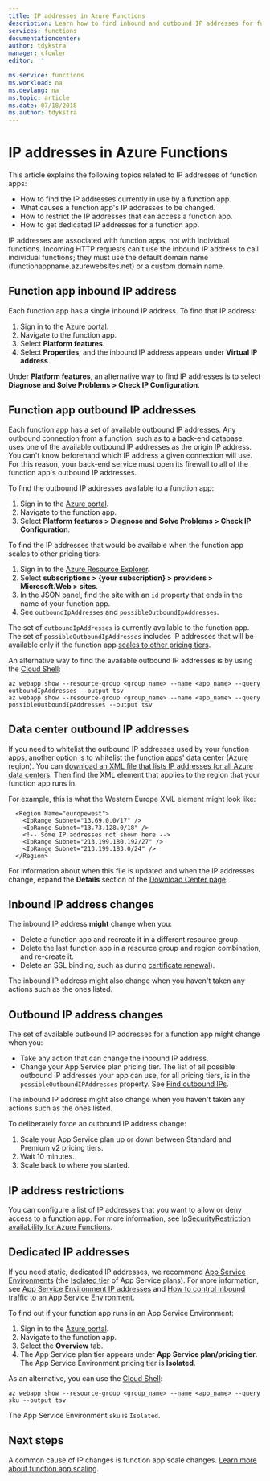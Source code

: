 ```yaml
---
title: IP addresses in Azure Functions
description: Learn how to find inbound and outbound IP addresses for function apps, and what causes them to change.
services: functions
documentationcenter: 
author: tdykstra
manager: cfowler
editor: ''

ms.service: functions
ms.workload: na
ms.devlang: na
ms.topic: article
ms.date: 07/18/2018
ms.author: tdykstra
---
```


# IP addresses in Azure Functions

This article explains the following topics related to IP addresses of function apps:

* How to find the IP addresses currently in use by a function app.
* What causes a function app's IP addresses to be changed.
* How to restrict the IP addresses that can access a function app.
* How to get dedicated IP addresses for a function app.

IP addresses are associated with function apps, not with individual functions. Incoming HTTP requests can't use the inbound IP address to call individual functions; they must use the default domain name (functionappname.azurewebsites.net) or a custom domain name.

## Function app inbound IP address

Each function app has a single inbound IP address. To find that IP address:

1. Sign in to the [Azure portal](https://portal.azure.com).
2. Navigate to the function app.
3. Select **Platform features**.
4. Select **Properties**, and the inbound IP address appears under **Virtual IP address**.

Under **Platform features**, an alternative way to find IP addresses is to select **Diagnose and Solve Problems > Check IP Configuration**.

## Function app outbound IP addresses

Each function app has a set of available outbound IP addresses. Any outbound connection from a function, such as to a back-end database, uses one of the available outbound IP addresses as the origin IP address. You can't know beforehand which IP address a given connection will use. For this reason, your back-end service must open its firewall to all of the function app's outbound IP addresses.

To find the outbound IP addresses available to a function app:

1. Sign in to the [Azure portal](https://portal.azure.com).
2. Navigate to the function app.
3. Select **Platform features > Diagnose and Solve Problems > Check IP Configuration**.

To find the IP addresses that would be available when the function app scales to other pricing tiers:

1. Sign in to the [Azure Resource Explorer](https://resources.azure.com).
2. Select **subscriptions > {your subscription} > providers > Microsoft.Web > sites**.
3. In the JSON panel, find the site with an `id` property that ends in the name of your function app.
4. See `outboundIpAddresses` and `possibleOutboundIpAddresses`. 

The set of `outboundIpAddresses` is currently available to the function app. The set of `possibleOutboundIpAddresses` includes IP addresses that will be available only if the function app [scales to other pricing tiers](#outbound-ip-address-changes).

An alternative way to find the available outbound IP addresses is by using the [Cloud Shell](../cloud-shell/quickstart.md):

```azurecli-interactive
az webapp show --resource-group <group_name> --name <app_name> --query outboundIpAddresses --output tsv
az webapp show --resource-group <group_name> --name <app_name> --query possibleOutboundIpAddresses --output tsv
```

## Data center outbound IP addresses

If you need to whitelist the outbound IP addresses used by your function apps, another option is to whitelist the function apps' data center (Azure region). You can [download an XML file that lists IP addresses for all Azure data centers](https://www.microsoft.com/en-us/download/details.aspx?id=41653). Then find the XML element that applies to the region that your function app runs in.

For example, this is what the Western Europe XML element might look like:

```
  <Region Name="europewest">
    <IpRange Subnet="13.69.0.0/17" />
    <IpRange Subnet="13.73.128.0/18" />
    <!-- Some IP addresses not shown here -->
    <IpRange Subnet="213.199.180.192/27" />
    <IpRange Subnet="213.199.183.0/24" />
  </Region>
```

 For information about when this file is updated and when the IP addresses change, expand the **Details** section of the [Download Center page](https://www.microsoft.com/en-us/download/details.aspx?id=41653).

## Inbound IP address changes

 The inbound IP address **might** change when you:

- Delete a function app and recreate it in a different resource group.
- Delete the last function app in a resource group and region combination, and re-create it.
- Delete an SSL binding, such as during [certificate renewal](../app-service/app-service-web-tutorial-custom-ssl.md#renew-certificates)).

The inbound IP address might also change when you haven't taken any actions such as the ones listed.

## Outbound IP address changes

The set of available outbound IP addresses for a function app might change when you:

* Take any action that can change the inbound IP address.
* Change your App Service plan pricing tier. The list of all possible outbound IP addresses your app can use, for all pricing tiers, is in the `possibleOutboundIPAddresses` property. See [Find outbound IPs](#find-outbound-ip-addresses).

The inbound IP address might also change when you haven't taken any actions such as the ones listed.

To deliberately force an outbound IP address change:

1. Scale your App Service plan up or down between Standard and Premium v2 pricing tiers.
2. Wait 10 minutes.
3. Scale back to where you started.

## IP address restrictions

You can configure a list of IP addresses that you want to allow or deny access to a function app. For more information, see [IpSecurityRestriction availability for Azure Functions](https://github.com/Azure/app-service-announcements/issues/114).

## Dedicated IP addresses

If you need static, dedicated IP addresses, we recommend [App Service Environments](../app-service/environment/intro.md) (the [Isolated tier](https://azure.microsoft.com/pricing/details/app-service/) of App Service plans). For more information, see [App Service Environment IP addresses](../app-service/environment/network-info.md#ase-ip-addresses) and [How to control inbound traffic to an App Service Environment](../app-service/environment/app-service-app-service-environment-control-inbound-traffic.md).

To find out if your function app runs in an App Service Environment:

1. Sign in to the [Azure portal](https://portal.azure.com).
2. Navigate to the function app.
3. Select the **Overview** tab.
4. The App Service plan tier appears under **App Service plan/pricing tier**. The App Service Environment pricing tier is **Isolated**.
 
As an alternative, you can use the [Cloud Shell](../cloud-shell/quickstart.md):

```azurecli-interactive
az webapp show --resource-group <group_name> --name <app_name> --query sku --output tsv
```

The App Service Environment `sku` is `Isolated`.

## Next steps

A common cause of IP changes is function app scale changes. [Learn more about function app scaling](functions-scale.md).
